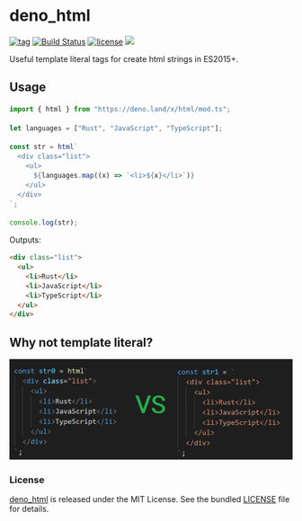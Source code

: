# deno_html

[![tag](https://img.shields.io/github/release/denomod/deno_html)](https://github.com/denomod/deno_html/releases)
[![Build Status](https://github.com/denomod/deno_html/workflows/ci/badge.svg?branch=master)](https://github.com/denomod/deno_html/actions)
[![license](https://img.shields.io/github/license/denomod/deno_html)](https://github.com/denomod/deno_html/blob/master/LICENSE)
[![](https://img.shields.io/badge/deno-v1.0.3-green.svg)](https://github.com/denoland/deno)

Useful template literal tags for create html strings in ES2015+.

## Usage

```ts
import { html } from "https://deno.land/x/html/mod.ts";

let languages = ["Rust", "JavaScript", "TypeScript"];

const str = html`
  <div class="list">
    <ul>
      ${languages.map((x) => `<li>${x}</li>`)}
    </ul>
  </div>
`;

console.log(str);
```

Outputs:

```html
<div class="list">
  <ul>
    <li>Rust</li>
    <li>JavaScript</li>
    <li>TypeScript</li>
  </ul>
</div>
```

## Why not template literal?

![](./screen.png)

### License

[deno_html](https://github.com/denomod/deno_html) is released under the MIT
License. See the bundled [LICENSE](./LICENSE) file for details.
